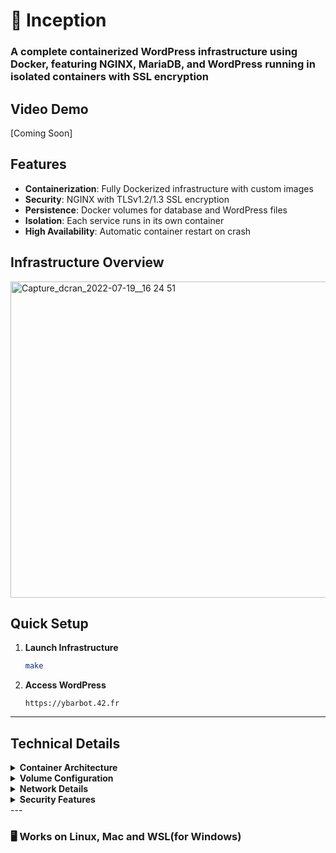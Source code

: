 # 🐳 Inception

### **A complete containerized WordPress infrastructure using Docker, featuring NGINX, MariaDB, and WordPress running in isolated containers with SSL encryption**


## Video Demo
[Coming Soon]




## Features
- **Containerization**: Fully Dockerized infrastructure with custom images
- **Security**: NGINX with TLSv1.2/1.3 SSL encryption
- **Persistence**: Docker volumes for database and WordPress files
- **Isolation**: Each service runs in its own container
- **High Availability**: Automatic container restart on crash


## Infrastructure Overview
<img width="506" alt="Capture_dcran_2022-07-19__16 24 51" src="https://github.com/user-attachments/assets/18c82947-d104-4ed1-9acf-6c53ce45c96a" />

## Quick Setup

1. **Launch Infrastructure**
   ```bash
   make
   ```

2. **Access WordPress**
   ```
   https://ybarbot.42.fr
   ```

---

## Technical Details

<details>
  <summary><strong>Container Architecture</strong></summary>

### NGINX Container
- Debian based
- SSL/TLS encryption
- Port 443 only
- Reverse proxy configuration

### WordPress Container
- PHP-FPM configuration
- WordPress core files
- Custom PHP optimizations
- Volume mounted content

### MariaDB Container
- Secure database configuration
- Persistent data storage
- Custom user setup
- Optimized for WordPress

</details>

<details>
  <summary><strong>Volume Configuration</strong></summary>

- **/wordpress**: Site files and uploads
- **/database**: MariaDB data files
- Location: /home/ybarbot/data

</details>

<details>
  <summary><strong>Network Details</strong></summary>

- Internal Docker network
- Container isolation
- NGINX as sole entry point
- Inter-container communication

</details>

<details>
  <summary><strong>Security Features</strong></summary>

- Environment variables
- Docker secrets support
- No hardcoded credentials
- SSL/TLS encryption
- Custom user configuration

</details>
---

### 🖥️ Works on Linux, Mac and WSL(for Windows)
